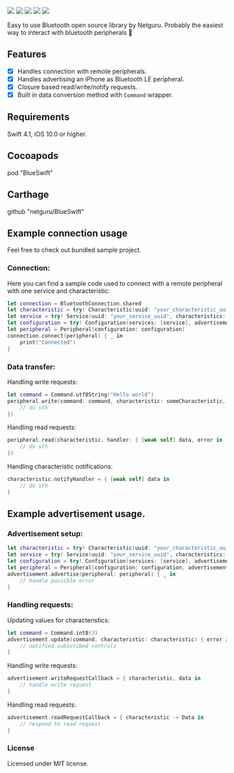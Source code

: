 ![](https://img.shields.io/badge/swift-4.0-orange.svg)
![](https://img.shields.io/github/release/netguru/BlueSwift.svg)
![](https://img.shields.io/badge/carthage-compatible-green.svg)
![](https://img.shields.io/badge/cocoapods-compatible-green.svg)
![](https://app.bitrise.io/app/23a07b63b3f55f97/status.svg?token=Rt_2gKUavbR8LQ7PVuTbYg&branch=master)

Easy to use Bluetooth open source library by Netguru.
Probably the easiest way to interact with bluetooth peripherals 🤟

## Features

- [x] Handles connection with remote peripherals.
- [x] Handles advertising an iPhone as Bluetooth LE peripheral.
- [x] Closure based read/write/notify requests.
- [x] Built in data conversion method with `Command` wrapper.

## Requirements

Swift 4.1, iOS 10.0 or higher.

## Cocoapods

pod "BlueSwift"

## Carthage

github "netguru/BlueSwift"

## Example connection usage

Feel free to check out bundled sample project.

### Connection:

Here you can find a sample code used to connect with a remote peripheral with one service and characteristic:

```swift
let connection = BluetoothConnection.shared
let characteristic = try! Characteristic(uuid: "your_characteristic_uuid", shouldObserveNotification: true)
let service = try! Service(uuid: "your_service_uuid", characteristics: [characteristic])
let configuration = try! Configuration(services: [service], advertisement: "your_advertising_uuid")
let peripheral = Peripheral(configuration: configuration)
connection.connect(peripheral) { _ in
	print("Connected")
}
```

### Data transfer:

Handling write requests:

```swift
let command = Command.utf8String("Hello world")
peripheral.write(command: command, characteristic: someCharacteristic, handler: { error in
	// do sth
})
```

Handling read requests:

```swift
peripheral.read(characteristic, handler: { [weak self] data, error in
	// do sth
})
```

Handling characteristic notifications:

```swift
characteristic.notifyHandler = { [weak self] data in
	// do sth
}
```

## Example advertisement usage.

### Advertisement setup:

```swift
let characteristic = try! Characteristic(uuid: "your_characteristic_uuid")
let service = try! Service(uuid: "your_service_uuid", characteristics: [characteristic])
let configuration = try! Configuration(services: [service], advertisement: "your_service_uuid")
let peripheral = Peripheral(configuration: configuration, advertisementData: [.localName("Test"), .servicesUUIDs("your_service_uuid")])
advertisement.advertise(peripheral: peripheral) { _ in
	// handle possible error            
}
```

### Handling requests:

Updating values for characteristics:

```swift
let command = Command.int8(3)
advertisement.update(command, characteristic: characteristic) { error in
	// notified subscribed centrals
}
```

Handling write requests:

```swift
advertisement.writeRequestCallback = { characteristic, data in
	// handle write request
}
```

Handling read requests:

```swift
advertisement.readRequestCallback = { characteristic -> Data in
	// respond to read request
}
```

### License

Licensed under MIT license.
